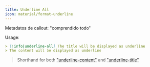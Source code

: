 ```yaml
---
title: Underline All
icon: material/format-underline
---
```


Metadatos de callout: "comprendido todo"

Usage:
```md
> [!info|underline-all] The title will be displayed as underline
> The content will be displayed as underline
```
> Shorthand for both ["underline-content"](../content-styling/page-12.md) and ["underline-title"](../title-styling/page-22.md)
